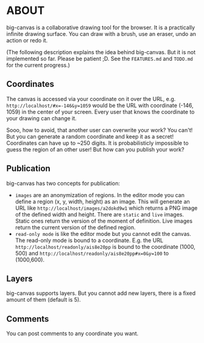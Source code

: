 # ABOUT

big-canvas is a collaborative drawing tool for the browser. It is a practically infinite drawing surface. You can draw with a brush, use an eraser, undo an action or redo it.

(The following description explains the idea behind big-canvas. But it is not implemented so far. Please be patient ;D. See the `FEATURES.md` and `TODO.md` for the current progress.)

## Coordinates

The canvas is accessed via your coordinate on it over the URL, e.g. `http://localhost/#x=-146&y=1059` would be the URL with coordinate (-146, 1059) in the center of your screen. Every user that knows the coordinate to your drawing can change it.

Sooo, how to avoid, that another user can overwrite your work? You can't! But you can generate a random coordinate and keep it as a secret! Coordinates can have up to ~250 digits. It is probabilisticly impossible to guess the region of an other user! But how can you publish your work?

## Publication

big-canvas has two concepts for publication:
* `images` are an anonymization of regions. In the editor mode you can define a region (x, y, width, height) as an image. This will generate an URL like `http://localhost/images/a2dokd9w1` which returns a PNG image of the defined width and height. There are `static` and `live` images. Static ones return the version of the moment of definition. Live images return the current version of the defined region.
* `read-only mode` is like the editor mode but you cannot edit the canvas. The read-only mode is bound to a coordinate. E.g. the URL `http://localhost/readonly/ais8e20pp` is bound to the coordinate (1000, 500) and `http://localhost/readonly/ais8e20pp#x=0&y=100` to (1000,600).

## Layers

big-canvas supports layers. But you cannot add new layers, there is a fixed amount of them (default is 5).

## Comments

You can post comments to any coordinate you want.
